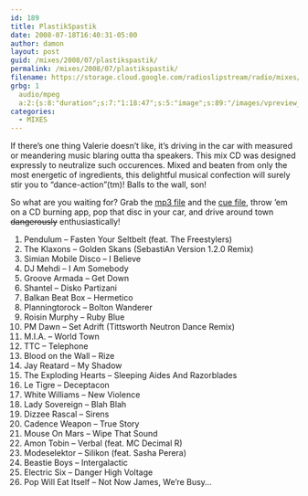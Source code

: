 ```yaml
---
id: 189
title: PlastikSpastik
date: 2008-07-18T16:40:31-05:00
author: damon
layout: post
guid: /mixes/2008/07/plastikspastik/
permalink: /mixes/2008/07/plastikspastik/
filename: https://storage.cloud.google.com/radioslipstream/radio/mixes/plastikspastik.mp3
grbg: 1
  audio/mpeg
  a:2:{s:8:"duration";s:7:"1:18:47";s:5:"image";s:89:"/images/vpreview_center.png";}
categories:
  - MIXES
---
```


If there’s one thing Valerie doesn’t like, it’s driving in the car with measured or meandering music blaring outta tha speakers. This mix CD was designed expressly to neutralize such occurences. Mixed and beaten from only the most energetic of ingredients, this delightful musical confection will surely stir you to “dance-action”(tm)! Balls to the wall, son!

So what are you waiting for? Grab the [mp3 file](https://storage.cloud.google.com/radioslipstream/radio/mixes/plastikspastik.mp3) and the [cue file](https://storage.cloud.google.com/radioslipstream/radio/mixes/plastikspastik.cue), throw ’em on a CD burning app, pop that disc in your car, and drive around town <strike>dangerously</strike> enthusiastically!

1. Pendulum – Fasten Your Seltbelt (feat. The Freestylers)
2. The Klaxons – Golden Skans (SebastiAn Version 1.2.0 Remix)
3. Simian Mobile Disco – I Believe
4. DJ Mehdi – I Am Somebody
5. Groove Armada – Get Down
6. Shantel – Disko Partizani
7. Balkan Beat Box – Hermetico
8. Planningtorock – Bolton Wanderer
9. Roisin Murphy – Ruby Blue
10. PM Dawn – Set Adrift (Tittsworth Neutron Dance Remix)
11. M.I.A. – World Town
12. TTC – Telephone
13. Blood on the Wall – Rize
14. Jay Reatard – My Shadow
15. The Exploding Hearts – Sleeping Aides And Razorblades
16. Le Tigre – Deceptacon
17. White Williams – New Violence
18. Lady Sovereign – Blah Blah
19. Dizzee Rascal – Sirens
20. Cadence Weapon – True Story
21. Mouse On Mars – Wipe That Sound
22. Amon Tobin – Verbal (feat. MC Decimal R)
23. Modeselektor – Silikon (feat. Sasha Perera)
24. Beastie Boys – Intergalactic
25. Electric Six – Danger High Voltage
26. Pop Will Eat Itself – Not Now James, We’re Busy…
